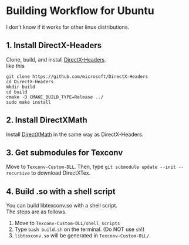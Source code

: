 # Building Workflow for Ubuntu
I don't know if it works for other linux distributions.

## 1. Install DirectX-Headers
Clone, build, and install [DirectX-Headers](https://github.com/microsoft/DirectX-Headers).<br>
like this

```
git clone https://github.com/microsoft/DirectX-Headers
cd DirectX-Headers
mkdir build
cd build
cmake -D CMAKE_BUILD_TYPE=Release ../
sudo make install
```

## 2. Install DirectXMath
Install [DirectXMath](https://github.com/microsoft/DirectXMath) in the same way as DirectX-Headers.

## 3. Get submodules for Texconv
Move to `Texconv-Custom-DLL`.
Then, type `git submodule update --init --recursive` to download DirectXTex.

## 4. Build .so with a shell script
You can build libtexconv.so with a shell script.<br>
The steps are as follows.

1. Move to `Texconv-Custom-DLL/shell_scripts`
2. Type `bash build.sh` on the terminal. (Do NOT use `sh`!)
3. `libtexconv.so` will be generated in `Texconv-Custom-DLL/`.

